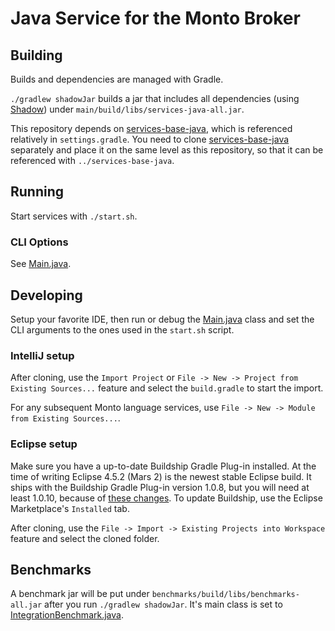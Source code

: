 # Java Service for the Monto Broker

## Building
Builds and dependencies are managed with Gradle.

`./gradlew shadowJar` builds a jar that includes all dependencies (using [Shadow](https://github.com/johnrengelman/shadow)) under `main/build/libs/services-java-all.jar`.

This repository depends on [services-base-java](https://github.com/monto-editor/services-base-java), which is referenced relatively in `settings.gradle`. You need to clone [services-base-java](https://github.com/monto-editor/services-base-java) separately and place it on the same level as this repository, so that it can be referenced with `../services-base-java`.


## Running
Start services with `./start.sh`.

### CLI Options
See [Main.java](src/main/java/monto/service/java8/Main.java).


## Developing
Setup your favorite IDE, then run or debug the [Main.java](src/main/java/monto/service/java8/Main.java) class and set the CLI arguments to the ones used in the `start.sh` script.

### IntelliJ setup
After cloning, use the `Import Project` or `File -> New -> Project from Existing Sources...` feature and select the `build.gradle` to start the import.

For any subsequent Monto language services, use `File -> New -> Module from Existing Sources...`.

### Eclipse setup
Make sure you have a up-to-date Buildship Gradle Plug-in installed. At the time of writing Eclipse 4.5.2 (Mars 2) is the newest stable Eclipse build. It ships with the Buildship Gradle Plug-in version 1.0.8, but you will need at least 1.0.10, because of [these changes](https://discuss.gradle.org/t/gradle-prefs-contains-absolute-paths/11475/34). To update Buildship, use the Eclipse Marketplace's `Installed` tab.

After cloning, use the `File -> Import -> Existing Projects into Workspace` feature and select the cloned folder.


## Benchmarks
A benchmark jar will be put under `benchmarks/build/libs/benchmarks-all.jar` after you run `./gradlew shadowJar`. It's main class is set to [IntegrationBenchmark.java](benchmarks/src/main/java/monto/service/benchmark/IntegrationBenchmark.java).
